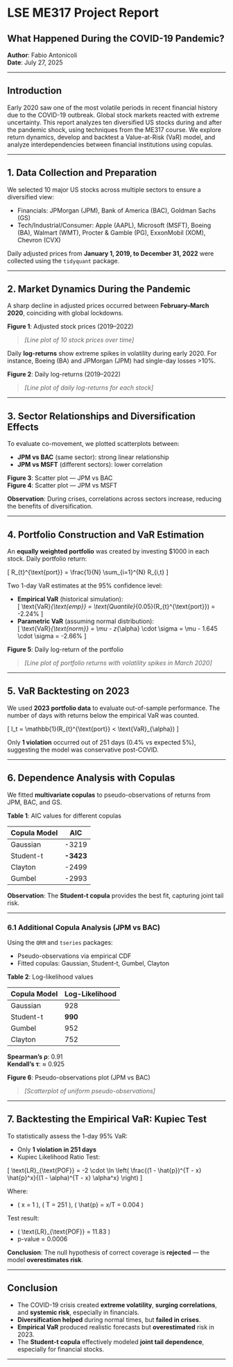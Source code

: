 # LSE  ME317 Project Report

## What Happened During the COVID-19 Pandemic?

**Author**: Fabio Antonicoli  
**Date**: July 27, 2025

---

## Introduction

Early 2020 saw one of the most volatile periods in recent financial history due to the COVID-19 outbreak. Global stock markets reacted with extreme uncertainty. This report analyzes ten diversified US stocks during and after the pandemic shock, using techniques from the ME317 course. We explore return dynamics, develop and backtest a Value-at-Risk (VaR) model, and analyze interdependencies between financial institutions using copulas.

---

## 1. Data Collection and Preparation

We selected 10 major US stocks across multiple sectors to ensure a diversified view:

- Financials: JPMorgan (JPM), Bank of America (BAC), Goldman Sachs (GS)  
- Tech/Industrial/Consumer: Apple (AAPL), Microsoft (MSFT), Boeing (BA), Walmart (WMT), Procter & Gamble (PG), ExxonMobil (XOM), Chevron (CVX)

Daily adjusted prices from **January 1, 2019, to December 31, 2022** were collected using the `tidyquant` package.

---

## 2. Market Dynamics During the Pandemic

A sharp decline in adjusted prices occurred between **February–March 2020**, coinciding with global lockdowns.

**Figure 1**: Adjusted stock prices (2019–2022)  
> _[Line plot of 10 stock prices over time]_

Daily **log-returns** show extreme spikes in volatility during early 2020. For instance, Boeing (BA) and JPMorgan (JPM) had single-day losses >10%.

**Figure 2**: Daily log-returns (2019–2022)  
> _[Line plot of daily log-returns for each stock]_

---

## 3. Sector Relationships and Diversification Effects

To evaluate co-movement, we plotted scatterplots between:

- **JPM vs BAC** (same sector): strong linear relationship  
- **JPM vs MSFT** (different sectors): lower correlation

**Figure 3**: Scatter plot — JPM vs BAC  
**Figure 4**: Scatter plot — JPM vs MSFT  

**Observation**: During crises, correlations across sectors increase, reducing the benefits of diversification.

---

## 4. Portfolio Construction and VaR Estimation

An **equally weighted portfolio** was created by investing \$1000 in each stock. Daily portfolio return:

\[
R_{t}^{\text{port}} = \frac{1}{N} \sum_{i=1}^{N} R_{i,t}
\]

Two 1-day VaR estimates at the 95% confidence level:

- **Empirical VaR** (historical simulation):  
  \[
  \text{VaR}_{\text{emp}} = \text{Quantile}_{0.05}(R_{t}^{\text{port}}) = -2.24\%
  \]
- **Parametric VaR** (assuming normal distribution):  
  \[
  \text{VaR}_{\text{norm}} = \mu - z_{\alpha} \cdot \sigma = \mu - 1.645 \cdot \sigma = -2.66\%
  \]

**Figure 5**: Daily log-return of the portfolio  
> _[Line plot of portfolio returns with volatility spikes in March 2020]_

---

## 5. VaR Backtesting on 2023

We used **2023 portfolio data** to evaluate out-of-sample performance. The number of days with returns below the empirical VaR was counted.

\[
I_t = \mathbb{1}(R_{t}^{\text{port}} < \text{VaR}_{\alpha})
\]

Only **1 violation** occurred out of 251 days (0.4% vs expected 5%), suggesting the model was conservative post-COVID.

---

## 6. Dependence Analysis with Copulas

We fitted **multivariate copulas** to pseudo-observations of returns from JPM, BAC, and GS.

**Table 1**: AIC values for different copulas

| Copula Model | AIC     |
|--------------|---------|
| Gaussian     | -3219   |
| Student-t    | **-3423** |
| Clayton      | -2499   |
| Gumbel       | -2993   |

**Observation**: The **Student-t copula** provides the best fit, capturing joint tail risk.

---

### 6.1 Additional Copula Analysis (JPM vs BAC)

Using the `QRM` and `tseries` packages:

- Pseudo-observations via empirical CDF
- Fitted copulas: Gaussian, Student-t, Gumbel, Clayton

**Table 2**: Log-likelihood values

| Copula Model | Log-Likelihood |
|--------------|----------------|
| Gaussian     | 928            |
| Student-t    | **990**        |
| Gumbel       | 952            |
| Clayton      | 752            |

**Spearman’s ρ**: 0.91  
**Kendall’s τ**: ≈ 0.925  

**Figure 6**: Pseudo-observations plot (JPM vs BAC)  
> _[Scatterplot of uniform pseudo-observations]_

---

## 7. Backtesting the Empirical VaR: Kupiec Test

To statistically assess the 1-day 95% VaR:

- Only **1 violation in 251 days**
- Kupiec Likelihood Ratio Test:

\[
\text{LR}_{\text{POF}} = -2 \cdot \ln \left( \frac{(1 - \hat{p})^{T - x} \hat{p}^x}{(1 - \alpha)^{T - x} \alpha^x} \right)
\]

Where:

- \( x = 1 \), \( T = 251 \), \( \hat{p} = x/T = 0.004 \)

Test result:

- \( \text{LR}_{\text{POF}} = 11.83 \)
- p-value = 0.0006

**Conclusion**: The null hypothesis of correct coverage is **rejected** — the model **overestimates risk**.

---

## Conclusion

- The COVID-19 crisis created **extreme volatility**, **surging correlations**, and **systemic risk**, especially in financials.
- **Diversification helped** during normal times, but **failed in crises**.
- **Empirical VaR** produced realistic forecasts but **overestimated** risk in 2023.
- The **Student-t copula** effectively modeled **joint tail dependence**, especially for financial stocks.

---
